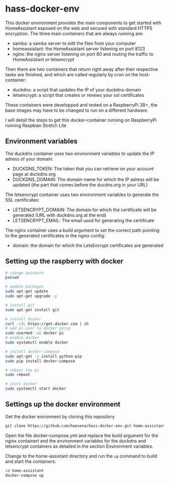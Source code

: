 # hass-docker-env

This docker environment provides the main components to get started with HomeAssistant exposed on the web and secured with standard HTTPS encryption. The three main containers that are always running are:
* samba: a samba server to edit the files from your computer
* homeassistant: the HomeAssistant server listening on port 8123
* nginx: the nginx server listening on port 80 and routing the traffic to HomeAssistant or letsencrypt

Then there are two containers that return right away after their respective tasks are finished, and which are called regularly by cron on the host-container:
* duckdns: a script that updates the IP of your duckdns-domain
* letsencrypt: a script that creates or renews your ssl certificates

These containers were developped and tested on a RaspberryPi 3B+, the base images may have to be changed to run on a different hardware.

I will detail the steps to get this docker-container running on RaspberryPi running Raspbian Stretch Lite

## Environment variables

The duckdns container uses two environment variables to update the IP adress of your domain:
* DUCKDNS_TOKEN: The token that you can retrieve on your account page at duckdns.org
* DUCKDNS_DOMAIN: The domain-name for which the IP adress will be updated (the part that comes before the ducdns.org in your URL)

The letsencrypt container uses two environment variables to generate the SSL certificates:
* LETSENCRYPT_DOMAIN: The domain for which the certificate will be generated (URL with duckdns.org at the end)
* LETSENCRYPT_EMAIL: The email used for generating the certificate

The nginx container uses a build argument to set the correct path pointing to the generated certificates in the nginx config:
* domain: the domain for which the LetsEncrypt certificates are generated

## Setting up the raspberry with docker

```bash
# change password
passwd

# update packages
sudo apt-get update
sudo apt-get upgrade -y

# install git
sudo apt-get install git

# install docker
curl -sSL https://get.docker.com | sh
# add pi-user to docker gorup
sudo usermod -aG docker pi
# enable docker
sudo systemctl enable docker

# install docker-compose
sudo apt-get -y install python-pip
sudo pip install docker-compose

# reboot the pi
sudo reboot

# start docker
sudo systemctl start docker
```

## Settings up the docker environment
Get the docker enironment by cloning this repository

```bash
git clone https://github.com/haesena/hass-docker-env.git home-assistant
```

Open the file docker-compose.yml and replace the build argument for the nginx containert and the environment variables for the duckdns and letsencrypt containers as detailed in the section Environment variables.

Change to the home-assistant directory and run the `up` command to build and start the containers:

```bash
cd home-assistant
docker-compose up
```
